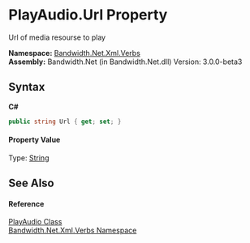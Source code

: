 ﻿# PlayAudio.Url Property 
 

Url of media resourse to play

**Namespace:**&nbsp;<a href ="N_Bandwidth_Net_Xml_Verbs.md">Bandwidth.Net.Xml.Verbs</a><br />**Assembly:**&nbsp;Bandwidth.Net (in Bandwidth.Net.dll) Version: 3.0.0-beta3

## Syntax

**C#**<br />
``` C#
public string Url { get; set; }
```


#### Property Value
Type: <a href="http://msdn2.microsoft.com/en-us/library/s1wwdcbf" target="_blank">String</a>

## See Also


#### Reference
<a href ="T_Bandwidth_Net_Xml_Verbs_PlayAudio.md">PlayAudio Class</a><br /><a href ="N_Bandwidth_Net_Xml_Verbs.md">Bandwidth.Net.Xml.Verbs Namespace</a><br />